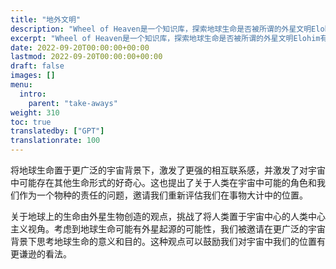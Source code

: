 ```yaml
---
title: "地外文明"
description: "Wheel of Heaven是一个知识库，探索地球生命是否被所谓的外星文明Elohim有意识地设计的工作假设。"
excerpt: "Wheel of Heaven是一个知识库，探索地球生命是否被所谓的外星文明Elohim有意识地设计的工作假设。"
date: 2022-09-20T00:00:00+00:00
lastmod: 2022-09-20T00:00:00+00:00
draft: false
images: []
menu:
  intro:
    parent: "take-aways"
weight: 310
toc: true
translatedby: ["GPT"]
translationrate: 100
---
```


将地球生命置于更广泛的宇宙背景下，激发了更强的相互联系感，并激发了对宇宙中可能存在其他生命形式的好奇心。这也提出了关于人类在宇宙中可能的角色和我们作为一个物种的责任的问题，邀请我们重新评估我们在事物大计中的位置。

关于地球上的生命由外星生物创造的观点，挑战了将人类置于宇宙中心的人类中心主义视角。考虑到地球生命可能有外星起源的可能性，我们被邀请在更广泛的宇宙背景下思考地球生命的意义和目的。这种观点可以鼓励我们对宇宙中我们的位置有更谦逊的看法。
